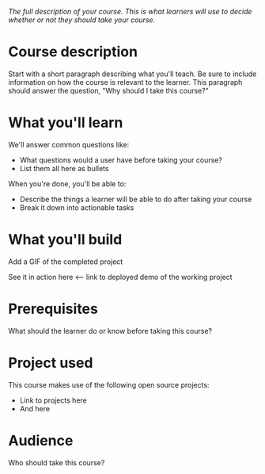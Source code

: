 _The full description of your course. This is what learners will use to decide whether or not they should take your course._

# Course description

Start with a short paragraph describing what you'll teach. Be sure to include information on how the course is relevant to the learner. This paragraph should answer the question, "Why should I take this course?"

# What you'll learn

We'll answer common questions like:
- What questions would a user have before taking your course?
- List them all here as bullets

When you're done, you'll be able to:
- Describe the things a learner will be able to do after taking your course
- Break it down into actionable tasks

# What you'll build

Add a GIF of the completed project

See it in action here <-- link to deployed demo of the working project

# Prerequisites

What should the learner do or know before taking this course?

# Project used

This course makes use of the following open source projects:

- Link to projects here
- And here

# Audience

Who should take this course?
